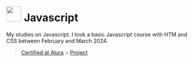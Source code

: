 # <img src="https://cdn.jsdelivr.net/gh/devicons/devicon@latest/icons/javascript/javascript-original.svg" width="40" height="40"/> Javascript
My studies on Javascript.
I took a basic Javascript course with HTM and CSS between February and March 2024.
> [Certified at Alura](https://cursos.alura.com.br/user/marcelo-capybird/fullCertificate/1be3bc32e6564055d5ca3e5a354acbef) > [Project](htttps://marceloc4rdoso.github.io/decodificador)


